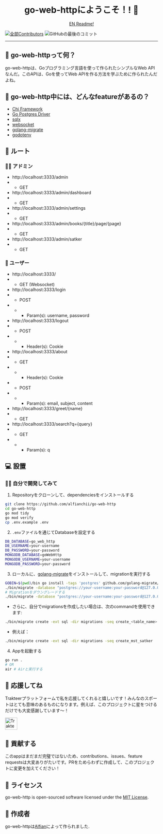 <div align="center">
	<h1>go-web-httpにようこそ！! 👋</h1>
	<a href="https://github.com/alfianchii/go-web-http/blob/main/en-readme.md" target="_blank">EN Readme!</a>
</div>

[![全部Contributors](https://img.shields.io/github/contributors/alfianchii/go-web-http)](https://github.com/alfianchii/go-web-http/graphs/contributors)
![GitHubの最後のコミット](https://img.shields.io/github/last-commit/alfianchii/go-web-http)

---

<h2 id="about">🤔 go-web-httpって何？</h2>

<p>go-web-httpは、Goプログラミング言語を使って作られたシンプルなWeb APIなんだ。このAPIは、Goを使ってWeb APIを作る方法を学ぶために作られたんだよね。</p>

<h2 id="features">🤨 go-web-http中には、どんなfeatureがあるの？</h2>

-   [Chi Framework](https://github.com/go-chi/chi)
-   [Go Postgres Driver](https://github.com/lib/pq)
-   [sqlx](https://github.com/jmoiron/sqlx)
-   [websocket](https://github.com/gorilla/websocket)
-   [golang-migrate](https://github.com/gorilla/websocket)
-   [godotenv](https://github.com/gorilla/websocket)

<h2 id="routes">👤 ルート</h2>

### 👨‍🏫 アドミン

-   http://localhost:3333/admin
- - GET
-   http://localhost:3333/admin/dashboard
- - GET
-   http://localhost:3333/admin/settings
- - GET
-   http://localhost:3333/admin/books/{title}/page/{page}
- - GET
-   http://localhost:3333/admin/satker
- - GET

### 🧗 ユーザー

-   http://localhost:3333/
- - GET (Websocket)
-   http://localhost:3333/login
- - POST
- - - Param(s): username, password
-   http://localhost:3333/logout
- - POST
- - - Header(s): Cookie
-   http://localhost:3333/about
- - GET
- - - Header(s): Cookie
- - POST
- - - Param(s): email, subject, content
-   http://localhost:3333/greet/{name}
- - GET
-   http://localhost:3333/search?q={query}
- - GET
- - - Param(s): q

<h2 id="installation">💻 設置</h2>

<h3 id="develop-yourself">🏃‍♂️ 自分で開発してみて</h3>

1. Repositoryをクローンして、dependenciesをインストールする
```bash
git clone https://github.com/alfianchii/go-web-http
cd go-web-http
go mod tidy
go mod verify
cp .env.example .env
```

2. `.env`ファイルを通じてDatabaseを設定する
```bash
DB_DATABASE=go_web_http
DB_USERNAME=your-username
DB_PASSWORD=your-password
MONGODB_DATABASE=goWebHttp
MONGODB_USERNAME=your-username
MONGODB_PASSWORD=your-password
```

3. ローカルに、[golang-migrate](https://github.com/gorilla/websocket)をインストールして、migrationを実行する
```bash
GOBIN=$(pwd)/bin go install -tags 'postgres' github.com/golang-migrate/migrate/v4/cmd/migrate@latest
./bin/migrate -database "postgres://your-username:your-password@127.0.0.1:5432/go_web_http?sslmode=disable" -path ./migrations up
# Migrationをダウングレードする
./bin/migrate -database "postgres://your-username:your-password@127.0.0.1:5432/go_web_http?sslmode=disable" -path ./migrations down
```

- さらに、自分でmigrationsを作成したい場合は、次のcommandを使用できます:
```bash
./bin/migrate create -ext sql -dir migrations -seq create_<table_name>
```
- 例えば：
```bash
./bin/migrate create -ext sql -dir migrations -seq create_mst_satker
```

4. Appを起動する
```bash
go run .
# OR
air # Airと実行する
```

<h2 id="support">💌 応援してね</h2>

<p>Trakteerプラットフォームで私を応援してくれると嬉しいです！みんなのスポートはとても意味のあるものになります。例えば、このプロジェクトに星をつけるだけでも大変感謝しています〜！</p>

<a href="https://trakteer.id/alfianchii/tip" target="_blank"><img id="wse-buttons-preview" src="https://cdn.trakteer.id/images/embed/trbtn-red-5.png" height="40" style="border:0px;height:40px;" alt="Trakteer Me"></a>

<h2 id="contribution">🤝 貢献する</h2>

<p>このappはまだまだ完璧ではないため、contributions、issues、feature requestsは大変ありがたいです。PRをためらわずに作成して、このプロジェクトに変更を加えてください！</p>

<h2 id="license">📝 ライセンス</h2>

go-web-http is open-sourced software licensed under the [MIT License](./LICENSE).

<h2 id="author">🧍 作成者</h2>

<p>go-web-httpは<a href="https://instagram.com/alfianchii">Alfian</a>によって作られました</a>.</p>
